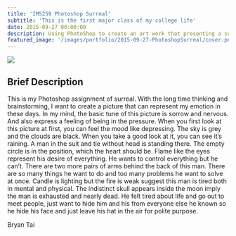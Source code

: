 ```yaml
---
title: 'IMS259 Photoshop Surreal'
subtitle: 'This is the first major class of my college life'
date: 2015-09-27 00:00:00
description: Using PhotoShop to create an art work that presenting a surreal topic.
featured_image: '/images/portfolio/2015-09-27-PhotoshopSurreal/cover.png'
---
```


![](/images/portfolio/2015-09-27-PhotoshopSurreal/artwork.png)

## Brief Description

This is my Photoshop assignment of surreal. With the long time thinking and brainstorming, I want to create a picture that can represent my emotion in these days. In my mind, the basic tune of this picture is sorrow and nervous. And also express a feeling of being in the pressure. When you first look at this picture at first, you can feel the mood like depressing. The sky is grey and the clouds are black. When you take a good look at it, you can see it’s raining. A man in the suit and tie without head is standing there. The empty circle is in the position, which the heart should be. Flame like the eyes represent his desire of everything. He wants to control everything but he can’t. There are two more pairs of arms behind the back of this man. There are so many things he want to do and too many problems he want to solve at once. Candle is lighting but the fire is weak suggest this man is tired both in mental and physical. The indistinct skull appears inside the moon imply the man is exhausted and nearly dead. He felt tired about life and go out to meet people, just want to hide him and his from everyone else he known so he hide his face and just leave his hat in the air for polite purpose.

Bryan Tai                                                                                 